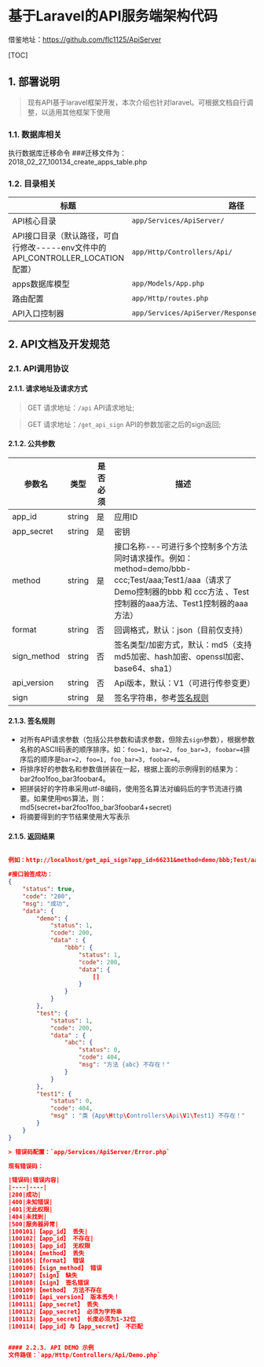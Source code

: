 # 基于Laravel的API服务端架构代码

借鉴地址：https://github.com/flc1125/ApiServer

[TOC]

## 1. 部署说明

> 现有API基于laravel框架开发，本次介绍也针对laravel。可根据文档自行调整，以适用其他框架下使用

### 1.1. 数据库相关

执行数据库迁移命令 ###迁移文件为：2018_02_27_100134_create_apps_table.php


### 1.2. 目录相关

|标题|路径|
|----|----|
|API核心目录|`app/Services/ApiServer/`|
|API接口目录（默认路径，可自行修改-----env文件中的 API_CONTROLLER_LOCATION 配置）|`app/Http/Controllers/Api/`|
|apps数据库模型|`app/Models/App.php`|
|路由配置|`app/Http/routes.php`|
|API入口控制器|`app/Services/ApiServer/Response/RouterController.php`|

## 2. API文档及开发规范

### 2.1. API调用协议

#### 2.1.1. 请求地址及请求方式

> GET 请求地址：`/api`   API请求地址;

> GET 请求地址：`/get_api_sign`   API的参数加密之后的sign返回;

#### 2.1.2. 公共参数

|参数名|类型|是否必须|描述|
|----|----|----|----|
|app_id|string|是|应用ID|
|app_secret|string|是|密钥|
|method|string|是|接口名称---可进行多个控制多个方法同时请求操作。例如：method=demo/bbb-ccc;Test/aaa;Test1/aaa（请求了 Demo控制器的bbb 和 ccc方法 、Test控制器的aaa方法、Test1控制器的aaa方法）|
|format|string|否|回调格式，默认：json（目前仅支持）|
|sign_method|string|否|签名类型/加密方式，默认：md5（支持md5加密、hash加密、openssl加密、base64、sha1）|
|api_version|string|否|Api版本，默认：V1（可进行传参变更）|
|sign|string|是|签名字符串，参考[签名规则](#签名规则)|

#### 2.1.3. 签名规则

- 对所有API请求参数（包括公共参数和请求参数，但除去`sign`参数），根据参数名称的ASCII码表的顺序排序。如：`foo=1, bar=2, foo_bar=3, foobar=4`排序后的顺序是`bar=2, foo=1, foo_bar=3, foobar=4`。
- 将排序好的参数名和参数值拼装在一起，根据上面的示例得到的结果为：bar2foo1foo_bar3foobar4。
- 把拼装好的字符串采用utf-8编码，使用签名算法对编码后的字节流进行摘要。如果使用`MD5`算法，则：md5(secret+bar2foo1foo_bar3foobar4+secret)
- 将摘要得到的字节结果使用大写表示

#### 2.1.5. 返回结果

```json

例如：http://localhost/get_api_sign?app_id=66231&method=demo/bbb;Test/aaa;Test1/aaa&sign_method=md5&app_secret=0326&sign=C0D19C39E8DFE3FDF78915718C40902E&api_version=v2

#接口验签成功：
{
    "status": true,
    "code": "200",
    "msg": "成功",
    "data": {
        "demo": {
            "status": 1,
            "code": 200,
            "data" : {
                "bbb": {
                    "status": 1,
                    "code": 200,
                    "data": {
                        []
                    }
                }
            }
        },
        "test": {
            "status": 1,
            "code": 200,
            "data" : {
                "abc": {
                    "status": 0,
                    "code": 404,
                    "msg": "方法 {abc} 不存在！"
                }
            }
        },
        "test1": {
            "status": 0,
            "code": 404,
            "msg" : "类 {App\Http\Controllers\Api\V1\Test1} 不存在！"
        }
    }
}

> 错误码配置：`app/Services/ApiServer/Error.php`

现有错误码：

|错误码|错误内容|
|----|----|
|200|成功|
|400|未知错误|
|401|无此权限|
|404|未找到|
|500|服务器异常|
|100101|【app_id】 丢失|
|100102|【app_id】 不存在|
|100103|【app_id】 无权限
|100104|【method】 丢失
|100105|【format】 错误
|100106|【sign_method】 错误
|100107|【sign】 缺失
|100108|【sign】 签名错误
|100109|【method】 方法不存在
|100110|【api_version】 版本丢失！
|100111|【app_secret】 丢失
|100112|【app_secret】 必须为字符串
|100113|【app_secret】 长度必须为1-32位
|100114|【app_id】与【app_secret】 不匹配


#### 2.2.3. API DEMO 示例
文件路径：`app/Http/Controllers/Api/Demo.php`
